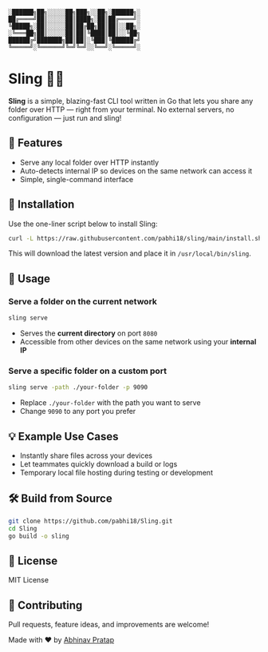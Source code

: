 ```
░██████╗██╗░░░░░██╗███╗░░██╗░██████╗░
██╔════╝██║░░░░░██║████╗░██║██╔════╝░
╚█████╗░██║░░░░░██║██╔██╗██║██║░░██╗░
░╚═══██╗██║░░░░░██║██║╚████║██║░░╚██╗
██████╔╝███████╗██║██║░╚███║╚██████╔╝
╚═════╝░╚══════╝╚═╝╚═╝░░╚══╝░╚═════╝░
```

# Sling 🔗📂

**Sling** is a simple, blazing-fast CLI tool written in Go that lets you share any folder over HTTP — right from your terminal. No external servers, no configuration — just run and sling!

## 🚀 Features

- Serve any local folder over HTTP instantly  
- Auto-detects internal IP so devices on the same network can access it  
- Simple, single-command interface  

## 🧪 Installation

Use the one-liner script below to install Sling:

```bash
curl -L https://raw.githubusercontent.com/pabhi18/sling/main/install.sh | sh
```

This will download the latest version and place it in `/usr/local/bin/sling`.

## 📂 Usage

### Serve a folder on the current network

```bash
sling serve
```

- Serves the **current directory** on port `8080`
- Accessible from other devices on the same network using your **internal IP**

### Serve a specific folder on a custom port

```bash
sling serve -path ./your-folder -p 9090
```

- Replace `./your-folder` with the path you want to serve
- Change `9090` to any port you prefer

## 💡 Example Use Cases

- Instantly share files across your devices
- Let teammates quickly download a build or logs
- Temporary local file hosting during testing or development


## 🛠️ Build from Source

```bash
git clone https://github.com/pabhi18/Sling.git
cd Sling
go build -o sling
```


## 🧾 License

MIT License


## 🤝 Contributing

Pull requests, feature ideas, and improvements are welcome!  

Made with ❤️ by [Abhinav Pratap](https://github.com/pabhi18)
